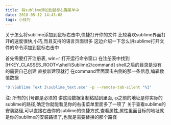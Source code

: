 ```yaml
---
title: 将sublime添加到鼠标右键菜单中
date: 2018-05-12 14:43:08
tags: 小技巧
---
```

关于怎么将sublime添加到鼠标右击中,快捷打开你的文件
比较喜欢sublime界面打开的速度很快,小巧,而且支持的语言页面很多
这边介绍一下怎么讲sublime打开文件的命令添加到鼠标右击中
<!-- more -->
首先需要打开注册表, win+r 打开运行命令窗口
在注册表中找到[HKEY_CLASSES_ROOT\*\shell\Sublime2\command]
shell之后的目录是没有的需要自己创建 直接新建项就行
在command里面双击右侧的那一条信息,编辑数值数据
```bash
"D:\Sublime Text 3\sublime_text.exe" -p --remote-tab-silent "%1"
```
注: 所有的引号都是必须的
讲这段数据复制粘贴到里面,-p之前的地址是你实际的sublime的路径,确定你就能看见你的右击菜单里面多了一项了
关于查看sublime的安装路径,可以直接右击你的sublime的快捷方式,查看属性,属性里面目标的地址就是你的sublime的安装路径了,也就是需要替换的那个路径